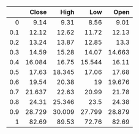 |     |   Close |   High |    Low |   Open |
|----:|--------:|-------:|-------:|-------:|
| 0   |   9.14  |  9.31  |  8.56  |  9.01  |
| 0.1 |  12.12  | 12.62  | 11.72  | 12.13  |
| 0.2 |  13.24  | 13.87  | 12.85  | 13.3   |
| 0.3 |  14.59  | 15.28  | 14.07  | 14.663 |
| 0.4 |  16.084 | 16.75  | 15.544 | 16.11  |
| 0.5 |  17.63  | 18.345 | 17.06  | 17.68  |
| 0.6 |  19.54  | 20.38  | 19     | 19.676 |
| 0.7 |  21.637 | 22.63  | 20.99  | 21.78  |
| 0.8 |  24.31  | 25.346 | 23.5   | 24.38  |
| 0.9 |  28.729 | 30.009 | 27.799 | 28.879 |
| 1   |  82.69  | 89.53  | 72.76  | 82.69  |